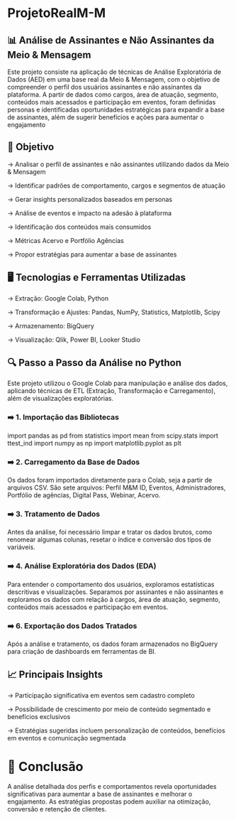 # ProjetoRealM-M

## 📊 Análise de Assinantes e Não Assinantes da Meio & Mensagem

Este projeto consiste na aplicação de técnicas de Análise Exploratória de Dados (AED) em uma base real da Meio & Mensagem, com o objetivo de compreender o perfil dos usuários assinantes e não assinantes da plataforma. A partir de dados como cargos, área de atuação, segmento, conteúdos mais acessados e participação em eventos, foram definidas personas e identificadas oportunidades estratégicas para expandir a base de assinantes, além de sugerir benefícios e ações para aumentar o engajamento

## 🎯 Objetivo

→ Analisar o perfil de assinantes e não assinantes utilizando dados da Meio & Mensagem

→ Identificar padrões de comportamento, cargos e segmentos de atuação

→ Gerar insights personalizados baseados em personas

→ Análise de eventos e impacto na adesão à plataforma

→ Identificação dos conteúdos mais consumidos

→ Métricas Acervo e Portfólio Agências

→ Propor estratégias para aumentar a base de assinantes

## 🖥️ Tecnologias e Ferramentas Utilizadas

→ Extração: Google Colab, Python

→ Transformação e Ajustes: Pandas, NumPy, Statistics, Matplotlib, Scipy

→ Armazenamento: BigQuery

→ Visualização: Qlik, Power BI, Looker Studio

## 🔍 Passo a Passo da Análise no Python
Este projeto utilizou o Google Colab para manipulação e análise dos dados, aplicando técnicas de ETL (Extração, Transformação e Carregamento), além de visualizações exploratórias.

### ➡️ 1. Importação das Bibliotecas
import pandas as pd
from statistics import mean
from scipy.stats import ttest_ind
import numpy as np
import matplotlib.pyplot as plt

### ➡️ 2. Carregamento da Base de Dados
Os dados foram importados diretamente para o Colab, seja a partir de arquivos CSV. São sete arquivos: Perfil M&M ID, Eventos, Administradores, Portfólio de agências, Digital Pass, Webinar, Acervo.

### ➡️ 3. Tratamento de Dados
Antes da análise, foi necessário limpar e tratar os dados brutos, como renomear algumas colunas, resetar o índice e conversão dos tipos de variáveis.

### ➡️ 4. Análise Exploratória dos Dados (EDA)
Para entender o comportamento dos usuários, exploramos estatísticas descritivas e visualizações. Separamos por assinantes e não assinantes e exploramos os dados com relação à cargos, área de atuação, segmento, conteúdos mais acessados e participação em eventos.

### ➡️ 6. Exportação dos Dados Tratados
Após a análise e tratamento, os dados foram armazenados no BigQuery para criação de dashboards em ferramentas de BI.

## 📈 Principais Insights

→ Participação significativa em eventos sem cadastro completo

→ Possibilidade de crescimento por meio de conteúdo segmentado e benefícios exclusivos

→ Estratégias sugeridas incluem personalização de conteúdos, benefícios em eventos e comunicação segmentada

# 🚀 Conclusão
A análise detalhada dos perfis e comportamentos revela oportunidades significativas para aumentar a base de assinantes e melhorar o engajamento. As estratégias propostas podem auxiliar na otimização, conversão e retenção de clientes.



